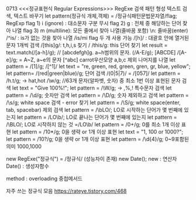 0713
<<<정규표현식 Regular Expressions>>> RegExe
검색 패턴 형성
텍스트 검색, 텍스트 바꾸기
let pattern(정규식 개체,객체) = /정규식패턴문법문자열/flag;
RegExp
flag 1) i (ignore) : 대소문자 구분 무시
flag 2) g : 전체 중 해당하는 단어 찾아 나열
flag 3) m (multiline): 모든 줄에서 찾아 나열(줄바꿈 포함)
\n: 줄바꿈(enter)
/^is/ : is가 없는 것을 찾아 나열
/is/mi flag 두 개 사용 가능
/[h]/ : 대괄호 안에 열거된 문자 1개씩 검색
/[this]g/: t,h,i,s 찾기 / /this/g: this 단어 찾기
let result = text.match(/[a-h]/g); // [abcdefgh]g. a~h범위의 문자.
(/A-E/g); [ABCDE]
/[A-e]/g; = A~Z, a~e의 문자 
[^abc] carrot우산모양 a,b,c 제외 나머지를 나열
let pattern = /[1]/g;  /[^1]/
let text = "re, green, red, green, gren, gr, blue, yellow";
let pattern= /(red|green|blue)/g; 단어 검색
/(0|5|7)/ = /[057]/
let pattern = /h.t/g; -> hat,hot
/\w/g; //63개 문자(알파벳, 숫자) 중 최소 1번 이상 표현된 문자 검색
let text = "Give 100%!";
let pattern = /\W/g;  -> ,%,! 특수문자 검색
let pattern = /\d/g; 숫자만 검색
let pattern = /\D/g; 숫자 제외하고 검색
let pattern = /\s/g; white space 검색 - error 찾기 
let pattern = /\S/g; white space(enter, tab, spacebar) 제외 검색
let pattern = /\bLO/; LO로 시작하는 단어가 몇 번째에 있는지
let pattern = /LO\b/; LO로 끝나는 단어가 몇 번째에 있는지
let pattern = /\BLO/; LO로 시작하지 않는 것 =/LO\b/
let pattern = /0+/g; 0를 최소 1개 이상 표현
let pattern = /10*/g; 0을 생략 or 1개 이상 표현
let text = "1, 100 or 1000?";
let pattern = /10?/g; 0을 생략 or 1개 이상 표현
let pattern = /\d{4}/g; 0~9포함된의미 1000,1000

new RegExe("정규식") = /정규식/ (성능차이 존재)
new Date();
new : 연산자
Date() : 생성자함수

method : overloading 중첩메서드

자주 쓰는 정규식 모음 https://rateye.tistory.com/468
